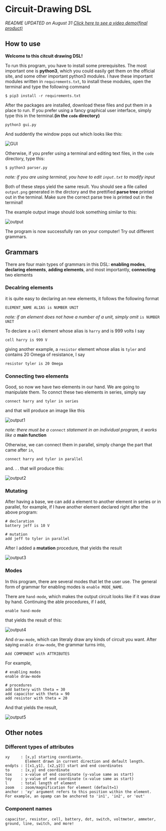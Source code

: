 # Circuit-Drawing DSL
*README UPDATED on August 31*
[*Click here to see a video demo(final product)*](https://youtu.be/IH-zbR-e2kg)

## How to use

**Welcome to this citcuit drawing DSL!**

To run this program, you have to install some prerequisites. The most important one is **python3**, which you could easily get them on the official site, and some other important python3 modules. I have these important modules written in ```requirements.txt```, to install these modules, open the terminal and type the following command

```
$ pip3 install -r requirements.txt
```

After the packages are installed, download these files and put them in a place to run. If you prefer using a fancy graphical user interface, simply type this in the terminal.**(in the ```code``` directory)**

```
python3 gui.py
```

And suddently the window pops out which looks like this:

![GUI](/example/gui/gui.png)

Otherwise, if you prefer using a terminal and editing text files, in the ```code``` directory, type this:

```
$ python3 parser.py
```
*note: if you are using terminal, you have to edit ```input.txt``` to modify input*

Both of these steps yield the same result. You should see a file called ```output.png``` generated in the dirctory and the prettified **parse tree** printed out in the terminal. Make sure the correct parse tree is printed out in the terminal!

The example output image should look something similar to this:

![output](/code/output.png)

The program is now successfully ran on your computer! Try out different grammars.

## Grammars

There are four main types of grammars in this DSL: **enabling modes**, **declaring elements**, **adding elements**, and most importantly, **connecting** two elements

### Decalring elements
it is quite easy to declaring an new elements, it follows the following format

```
ELEMENT_NAME ALIAS is NUMBER UNIT
```
*note: if an element does not have a number of a unit, simply omit* ```is NUMBER UNIT```

To declare a ```cell``` element whose alias is ```harry``` and is 999 volts I say
```
cell harry is 999 V
```

giving another example, a ```resistor``` element whose alias is ```tyler``` and contains 20 Omega of resistance, I say
```
resistor tyler is 20 Omega
```

### Connecting two elements
Good, so now we have two elements in our hand. We are going to manipulate them. To connct these two elements in series, simply say

```
connect harry and tyler in series
```
and that will produce an image like this

![output1](/example/series/output.png)

*note: there must be a* ```connect``` *statement in an individual program, it works like a* **main function**

Otherwise, we can connect them in parallel, simply change the part that came after ```in```,

```
connect harry and tyler in parallel
```

and. . . that will produce this:

![output2](/example/parallel/output.png)

### Mutating

After having a base, we can add a element to another element in series or in parallel, for example, if I have another element declared right after the above program:

```
# declaration
battery jeff is 10 V

# mutation
add jeff to tyler in parallel
```
After I added a **mutation** procedure, that yields the result

![output3](/example/add/output.png)

### Modes

In this program, there are several modes that let the user use. The general form of grammar for enabling modes is ```enable MODE_NAME```.

There are ```hand-mode```, which makes the output circuit looks like if it was draw by hand. Continuing the able procedures, if I add,

```enable hand-mode```

that yields the result of this:

![output4](/example/hand-mode/output.png)

And ```draw-mode```, which can literaly draw any kinds of circuit you want. After saying ```enable draw-mode```, the grammar turns into,

```Add COMPONENT with ATTRIBUTES```

For example,

```
# enabling modes
enable draw-mode

# procedures
add battery with theta = 30
add capacitor with theta = 90
add resistor with theta = 20
```
And that yields the result,

![output5](/example/draw-mode/output.png)

## Other notes

### Different types of attributes

```
xy     : [x,y] starting coordiante.
         Element drawn in current direction and default length.
endpts : [[x1,y1], [x2,y2]] start and end coordinates
to     : [x,y] end coordinate
tox    : x-value of end coordinate (y-value same as start)
toy    : y-value of end coordinate (x-value same as start)
l      : total length of element
zoom   : zoom/magnification for element (default=1)
anchor : 'xy' argument refers to this position within the element.
For example, an opamp can be anchored to 'in1', 'in2', or 'out'
```

### Component names

```
capacitor, resistor, cell, battery, dot, switch, voltmeter, ammeter, ground, line, switch, and more!
```
